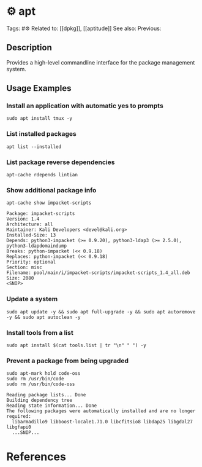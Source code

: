 # ⚙️ apt

Tags: #⚙️
Related to: [[dpkg]], [[aptitude]]
See also:
Previous:

## Description

Provides a high-level commandline interface for the package management system.

## Usage Examples

### Install an application with automatic yes to prompts

	sudo apt install tmux -y

### List installed packages

	apt list --installed

### List package reverse dependencies

	apt-cache rdepends lintian

### Show additional package info

```
apt-cache show impacket-scripts
```

```shell-session
Package: impacket-scripts
Version: 1.4
Architecture: all
Maintainer: Kali Developers <devel@kali.org>
Installed-Size: 13
Depends: python3-impacket (>= 0.9.20), python3-ldap3 (>= 2.5.0), python3-ldapdomaindump
Breaks: python-impacket (<< 0.9.18)
Replaces: python-impacket (<< 0.9.18)
Priority: optional
Section: misc
Filename: pool/main/i/impacket-scripts/impacket-scripts_1.4_all.deb
Size: 2080
<SNIP>
```

### Update a system

	sudo apt update -y && sudo apt full-upgrade -y && sudo apt autoremove -y && sudo apt autoclean -y

### Install tools from a list

	sudo apt install $(cat tools.list | tr "\n" " ") -y

### Prevent a package from being upgraded

	sudo apt-mark hold code-oss
	sudo rm /usr/bin/code
	sudo rm /usr/bin/code-oss

```shell-session
Reading package lists... Done
Building dependency tree
Reading state information... Done
The following packages were automatically installed and are no longer required: 
  libarmadillo9 libboost-locale1.71.0 libcfitsio8 libdap25 libgdal27 libgfapi0
  ...SNIP...
```

# References